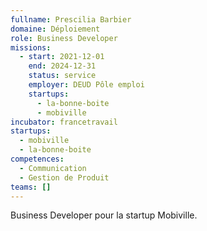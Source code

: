 ```yaml
---
fullname: Prescilia Barbier
domaine: Déploiement
role: Business Developer
missions:
  - start: 2021-12-01
    end: 2024-12-31
    status: service
    employer: DEUD Pôle emploi
    startups:
      - la-bonne-boite
      - mobiville
incubator: francetravail
startups:
  - mobiville
  - la-bonne-boite
competences:
  - Communication
  - Gestion de Produit
teams: []
---
```

Business Developer pour la startup Mobiville.
